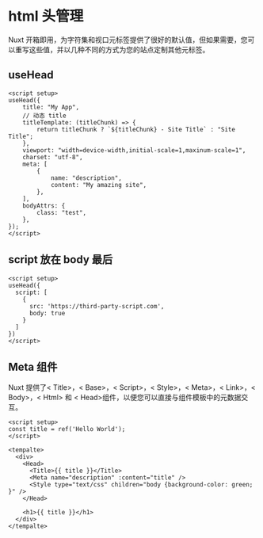 # html 头管理

Nuxt 开箱即用，为字符集和视口元标签提供了很好的默认值，但如果需要，您可以重写这些值，并以几种不同的方式为您的站点定制其他元标签。

## useHead

```vue
<script setup>
useHead({
	title: "My App",
	// 动态 title
	titleTemplate: (titleChunk) => {
		return titleChunk ? `${titleChunk} - Site Title` : "Site Title";
	},
	viewport: "width=device-width,initial-scale=1,maxinum-scale=1",
	charset: "utf-8",
	meta: [
		{
			name: "description",
			content: "My amazing site",
		},
	],
	bodyAttrs: {
		class: "test",
	},
});
</script>
```
## script 放在 body 最后
```vue
<script setup>
useHead({
  script: [
    {
      src: 'https://third-party-script.com',
      body: true
    }
  ]
})
</script>
```
## Meta 组件
Nuxt 提供了< Title>，< Base>，< Script>，< Style>，< Meta>，< Link>，< Body>，< Html> 和 < Head>组件，以便您可以直接与组件模板中的元数据交互。
```vue
<script setup>
const title = ref('Hello World');
</script>

<tempalte>
  <div>
    <Head>
      <Title>{{ title }}</Title>
      <Meta name="description" :content="title" />
      <Style type="text/css" children="body {background-color: green; }" />
    </Head>
    
    <h1>{{ title }}</h1>
  </div>
</tempalte>
```